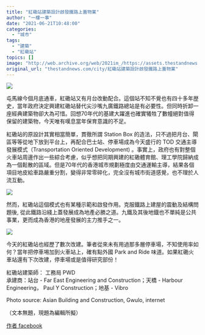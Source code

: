 ```yaml
---
title: "紅磡站建築設計啟發鐵路上蓋物業"
author: "一樓一事"
date: "2021-06-21T10:48:00"
categories:
  - "城市"
tags:
  - "建築"
  - "紅磡站"
topics: []
image: "http://web.archive.org/web/2021im_/https://assets.thestandnews.com/media/photos/hunghom2_hwt6f.jpeg"
original_url: "thestandnews.com/city/紅磡站建築設計啟發鐵路上蓋物業"
---
```

![](http://web.archive.org/web/2021im_/https://assets.thestandnews.com/media/photos/hunghom2_hwt6f.jpeg)

屯馬線今個月底通車，紅磡站又有月台改動配合。這個站不知不覺也有四十多年歴史，當年政府決定興建紅磡站替代尖沙嘴九廣鐵路總站是有必要性。但同時折卸一座經典建築物卻大為可惜。回想70年代的基建大躍進也確實犧牲了數幢絕對值得保留的建築物，今天唯有嘆息當年保育意識的不足。

紅磡站的原設計其實相當簡單，貫徹所謂 Station Box 的造法，只不過把月台、閘區等等從地下放到平台上，再配合巴士站、停車場成為今天盛行的 TOD 交通主導發展模式（Transportation Oriented Development) 。事實上，政府也有對整個火車站周邊作出一些綜合考慮，似乎想把同期興建的紅磡體育館、理工學院歸納成為一個鬆散的區域。但是70年代的香港城市規劃極度由交通運輸主導，結果各個項目地皮給車路嚴重分割，變得非常零碎化，完全沒有城市街道感覺，也不理於人流互動。

![](http://web.archive.org/web/2021im_/https://assets.thestandnews.com/media/photos/hunghom_UAguR.jpeg)

然而，紅磡站這個模式也有某種示範和啟發作用。克服鐵路上建屋的震動及結構問題後, 從此鐵路沿綫上蓋發展成為地產必勝之道。九鐵及其後地鐡也不單純是公共事業，更而成為香港的地産發展的主力推手之一。

![](http://web.archive.org/web/2021im_/https://assets.thestandnews.com/media/photos/hunghom3_YjVYW.jpeg)

今天的紅磡站也經歷了數次改建。筆者從來未有用過那多層停車場，不知使用率如何？當年把停車埸加到火車站上，確有點外國 Park and Ride 味道。如果紅磡火車站還有下次改建，停車場或是值得研究部份！

紅磡站建築師： 工務局 PWD  
承建商：站台 - Far East Engineering and Construction；天橋 - Harbour Engineering， Paul Y Construction；地基 - Vibro

Photo source: Asian Building and Construction, Gwulo, internet

（文本無題，現題為編輯所擬）

[作者 facebook](http://web.archive.org/web/20211229132428/https://www.facebook.com/%E4%B8%80%E6%A8%93%E4%B8%80%E4%BA%8B-One-Building-One-Story-102632728282038)